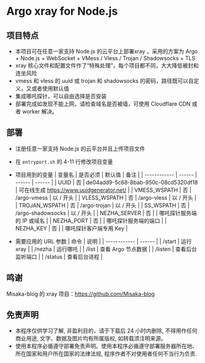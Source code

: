 # Argo xray for Node.js
## 项目特点

* 本项目可在任意一家支持 Node.js 的云平台上部署xray ，采用的方案为 Argo + Node.js + WebSocket + VMess / Vless / Trojan / Shadowsocks + TLS
* xray 核心文件和配置文件作了“特殊处理”，每个项目都不同，大大降低被封和连坐风险
* vmess 和 vless 的 uuid 或 trojan 和 shadowsocks 的密码，路径既可以自定义，又或者使用默认值
* 集成哪吒探针，可以自由选择是否安装
* 部署完成如发现不能上网，请检查域名是否被墙，可使用 Cloudflare CDN 或者 worker 解决。

## 部署

* 注册任意一家支持 Node.js 的云平台并且上传项目文件
* 在 `entryport.sh` 的 4-11 行修改项目变量
* 项目用到的变量
  | 变量名 | 是否必须 | 默认值 | 备注 |
  | ------------ | ------ | ------ | ------ |
  | UUID         | 否 | de04add9-5c68-8bab-950c-08cd5320df18 | 可在线生成 https://www.uuidgenerator.net/ |
  | VMESS_WSPATH | 否 | /argo-vmess | 以 / 开头 |
  | VLESS_WSPATH | 否 | /argo-vless | 以 / 开头 |
  | TROJAN_WSPATH | 否 | /argo-trojan | 以 / 开头 |
  | SS_WSPATH | 否 | /argo-shadowsocks | 以 / 开头 |
  | NEZHA_SERVER | 否 |        | 哪吒探针服务端的 IP 或域名 |
  | NEZHA_PORT   | 否 |        | 哪吒探针服务端的端口 |
  | NEZHA_KEY    | 否 |        | 哪吒探针客户端专用 Key |
  
* 需要应用的 URL 参数
  | 命令 | 说明 |
  | ------------ | ------ |
  | <URL>/start | 运行 xray |
  | <URL>/nezha | 运行哪吒 |
  | <URL>/list | 查看 Argo 节点数据 |
  | <URL>/listen | 查看后台监听端口 |
  | <URL>/status | 查看后台进程 |

## 鸣谢

Misaka-blog 的 xray 项目：https://github.com/Misaka-blog

## 免责声明

* 本程序仅供学习了解, 非盈利目的，请于下载后 24 小时内删除, 不得用作任何商业用途, 文字、数据及图片均有所属版权, 如转载须注明来源。
* 使用本程序必循遵守部署免责声明。使用本程序必循遵守部署服务器所在地、所在国家和用户所在国家的法律法规, 程序作者不对使用者任何不当行为负责.

